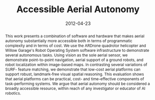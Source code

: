 ---
abstract: |-
  This work presents a combination of software and hardware that makes aerial autonomy substantially more accessible both in terms of programmatic complexity and in terms of cost. We use the ARDrone quadrotor helicopter and Willow Garage's Robot Operating System software infrastructure to demonstrate several autonomous tasks. Using vision as the sole aerial sensor, we demonstrate point-to-point navigation, aerial support of a ground robots, and robot localization within image-based maps. In contrasting several variations of SURF- feature matching, we demonstrate that low-cost aerial platforms can support robust, landmark-free visual spatial reasoning. This evaluation shows that aerial platforms can be practical, cost- and time-effective components of task-performing systems. We argue that aerial autonomy should be considered a broadly accessible resource, within reach of any investigator or educator of AI robotics.
authors:
- Nick Berezny
- Lilian de Greef
- Bradley Jensen
- Kimberly Sheely
- Malen Sok
- David Lingenbrink
- Zachary Dodds
bibtex: |-
  @inproceedings{berezny2012accessible,
   title={Accessible aerial autonomy},
   author={Berezny, Nick and de Greef, Lilian and Jensen, Bradley and Sheely, Kimberly and Sok, Malen and Lingenbrink, David and Dodds, Zachary},
   booktitle={2012 IEEE International Conference on Technologies for Practical Robot Applications (TePRA)},
   pages={53--58},
   year={2012},
   organization={IEEE}
  }
blurb: |-
   I created and explored vision-based localization algorithms for aerial robots as part of a team of five students. We prototyped autonomous cooperation between ground-based and airborne robots and demonstrated localization for a quadrotor helicopter toy using only a built-in camera. We presented our work as demos at GCER '11 and AAAI '11, a talk at CWIC '12, and a publication in TePRA '12.
caption: ''
citation: |-
  Berezny, Nick, et al. "Accessible aerial autonomy." 2012 IEEE International Conference on Technologies for Practical Robot Applications (TePRA). IEEE, 2012. DOI=http://dx.doi.org/10.1109/TePRA.2012.6215654
conference: IEEE International Conference on Technologies for Practical Robot Applications (TePRA) 2012
date: '2012-04-23'
image: '/img/pubs/AerialAutonomy_image.png'
location: 'Harvey Mudd College'
paper: /pdfs/AerialAutonomy.pdf
poster: /pdfs/AerialAutonomy_AAAI_poster.pdf
talkslides: /pdfs/AerialAutonomy_CWIC_talk.pdf
thumbnail: '/img/pubs/AerialAutonomy_thumbnail.png'
title: 'Accessible Aerial Autonomy'
video: 'https://youtu.be/o_O2o2ly-34'
video_embed: '<iframe width="560" height="315" src="https://www.youtube.com/embed/o_O2o2ly-34" frameborder="0" allowfullscreen></iframe>'
year: 2011
---